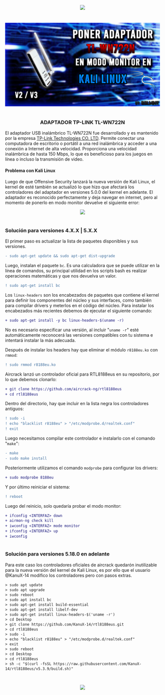 <p align="center">
  <a href="https://github.com/DenverCoder1/readme-typing-svg"><img src="https://readme-typing-svg.herokuapp.com?color=F70000&width=447&lines=TL-WN722N+en+modo+monitor+Kali+Linux"></a>
</p>

<h1 align="center"></h1>

<p align="center">
  <img src="https://github.com/R3LI4NT/articulos/blob/main/Redes/GNU-Linux/img/TL_WN722N.png">
</p>

<h1 align="center"></h1>

<h3 align="center">ADAPTADOR TP-LINK TL-WN722N</h3>
El adaptador USB inalámbrico TL-WN722N fue desarrollado y es mantenido por la empresa <a href="https://www.tp-link.com/us/">TP-Link Technologies CO. LTD</a>. Permite conectar una computadora de escritorio o portátil a una red inalámbrica y acceder a una conexión a Internet de alta velocidad. Proporciona una velocidad inalámbrica de hasta 150 Mbps, lo que es beneficioso para los juegos en línea o incluso la transmisión de video.

#### Problema con Kali Linux
Luego de que Offensive Security lanzará la nueva versión de Kali Linux, el kernel de esté también se actualizó lo que hizo que afectará los controladores del adaptador en versiones 5.0.0 del kernel en adelante. El adaptador es reconocido perfectamente y deja navegar en internet, pero al momento de ponerlo en modo monitor devuelve el siguiente error:

<p align="center">
  <img src="https://user-images.githubusercontent.com/75953873/183257849-f1876da4-cbbc-44ab-acf3-f9cbfbfc4f6e.png">
</p>

<h1 align="center"></h1>

### Solución para versiones 4.X.X | 5.X.X
El primer paso es actualizar la lista de paquetes disponibles y sus versiones.
```diff
- sudo apt-get update && sudo apt-get dist-upgrade
```

Luego, instalan el paquete `bc`. Es una calculadora que se puede utilizar en la línea de comandos, su principal utilidad en los scripts bash es realizar operaciones matemáticas  y que nos devuelva un valor.
```diff
! sudo apt-get install bc
```

Los `linux-headers` son los encabezados de paquetes que contiene el kernel para definir los componentes del núcleo y sus interfaces, como también para compilar drivers y meterlos en el código del núcleo. Para instalar los encabezados más recientes debemos de ejecutar el siguiente comando:
```diff
+ sudo apt-get install -y bc linux-headers-$(uname -r)
```
No es necesario especificar una versión, al incluir "`uname -r`" esté automáticamente reconocerá las versiones compatibles con tu sistema e intentará instalar la más adecuada.

Después de instalar los headers hay que eliminar el módulo `r8188eu.ko` con `rmmod`:
```diff
! sudo rmmod r8188eu.ko
```

Aircrack lanzó un controlador oficial para RTL8188eus en su repositorio, por lo que debemos clonarlo:
```diff
+ git clone https://github.com/aircrack-ng/rtl8188eus
+ cd rtl8188eus
```

Dentro del directorio, hay que incluir en la lista negra los controladores antiguos:
```diff
! sudo -i
! echo "blacklist r8188eu" > "/etc/modprobe.d/realtek.conf"
! exit
```

Luego necesitamos compilar este controlador e instalarlo con el comando "`make`":
```diff
- make
- sudo make install
```

Posteriormente utilizamos el comando `modprobe` para configurar los drivers:
```diff
+ sudo modprobe 8188eu
```

Y por último reiniciar el sistema:
```diff
! reboot
```

Luego del reinicio, solo quedaría probar el modo monitor:
```diff
+ ifconfig <INTERFAZ> down
+ airmon-ng check kill
+ iwconfig <INTERFAZ> mode monitor
+ ifconfig <INTERFAZ> up
+ iwconfig
```

<h1 align="center"></h1>

### Solución para versiones 5.18.0 en adelante
Para este caso los controladores oficiales de aircrack quedarón inutilizable para la nueva versión del kernel de Kali Linux, es por ello que el usuario @KanuX-14 modifico los controladores pero con pasos extras.

```
> sudo apt update
> sudo apt upgrade
> sudo reboot
> sudo apt install bc
> sudo apt-get install build-essential 
> sudo apt-get install libelf-dev 
> sudo apt-get install linux-headers-$('uname -r')
> cd Desktop
> git clone https://github.com/KanuX-14/rtl8188eus.git
> cd rtl8188eus
> sudo -i
> echo "blacklist r8188eu" > "/etc/modprobe.d/realtek.conf"
> exit
> sudo reboot
> cd Desktop
> cd rtl8188eus
> sh -c "$(curl -fsSL https://raw.githubusercontent.com/KanuX-14/rtl8188eus/v5.3.9/build.sh)"
```

</br>

<p align="center">
  <img src="https://camo.githubusercontent.com/f4bf5c8ac52adfcb3caa0978d1dc22d471840c63560511f3415ae403cd7c24d4/68747470733a2f2f692e6962622e636f2f4868436847576b2f312e706e67">
</p>

</br>

<h1 align="center"></h1>
